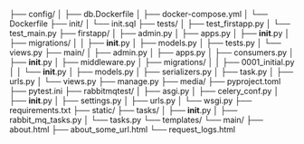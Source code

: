 ├── config/
│   ├── db.Dockerfile
│   ├── docker-compose.yml
│   └── Dockerfile
├── init/
│   └── init.sql
├── tests/
│   ├── test_firstapp.py
│   └── test_main.py
├── firstapp/
│   ├── admin.py
│   ├── apps.py
│   ├── __init__.py
│   ├── migrations/
│   │   ├── __init__.py
│   ├── models.py
│   ├── tests.py
│   └── views.py
├── main/
│   ├── admin.py
│   ├── apps.py
│   ├── consumers.py
│   ├── __init__.py
│   ├── middleware.py
│   ├── migrations/
│   │   ├── 0001_initial.py
│   │   └── __init__.py
│   ├── models.py
│   ├── serializers.py
│   ├── task.py
│   ├── urls.py
│   └── views.py
├── manage.py
├── media/
├── pyproject.toml
├── pytest.ini
├── rabbitmqtest/
│   ├── asgi.py
│   ├── celery_conf.py
│   ├── __init__.py
│   ├── settings.py
│   ├── urls.py
│   └── wsgi.py
├── requirements.txt
├── static/
├── tasks/
│   ├── __init__.py
│   ├── rabbit_mq_tasks.py
│   └── tasks.py
└── templates/
    └── main/
        ├── about.html
        ├── about_some_url.html
        └── request_logs.html